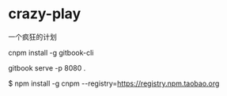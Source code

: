 # crazy-play
一个疯狂的计划

cnpm install -g gitbook-cli

gitbook serve -p 8080 . 

$ npm install -g cnpm --registry=https://registry.npm.taobao.org
